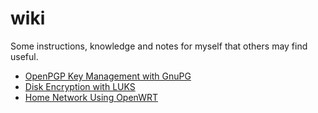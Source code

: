 # wiki

Some instructions, knowledge and notes for myself that others may find
useful.

- [OpenPGP Key Management with GnuPG](openpgp-keys-with-gnupg.md)
- [Disk Encryption with LUKS](luks-encryption.md)
- [Home Network Using OpenWRT](network.md)
